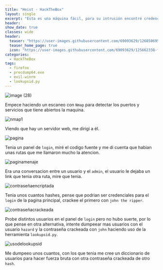 ```yaml
---
title: "Heist - HackTheBox"
layout: single
excerpt: "Esta es una máquina fácil, para su intrusión encontré credenciales en una ruta del servidor web, las utilice para dumpear más usuarios con lookupsid.py, con el usuario Chase me autentique con una contraseña craqueada, para la escalada de privilegios dumpee un proceso de Firefox con procdump64.exe y filtre en el volcado por login.php y me reporto credenciales de acceso con Administrador."
header:
show_date: true
classes: wide
header:
  teaser: "https://user-images.githubusercontent.com/69093629/126850695-3236b01e-bdbb-404a-b1a1-46f1dd15ed75.png"
  teaser_home_page: true
  icon: "https://user-images.githubusercontent.com/69093629/125662338-fd8b3b19-3a48-4fb0-b07c-86c047265082.png"
categories:
  - HackTheBox
tags:
  - firefox
  - procdump64.exe
  - evil-winrm
  - lookupsid.py
---
```


![image (28)](https://user-images.githubusercontent.com/69093629/126850695-3236b01e-bdbb-404a-b1a1-46f1dd15ed75.png)

Empece haciendo un escaneo con `Nmap` para detectar los puertos y servicios que tiene abiertos la maquina.

![nmap1](https://user-images.githubusercontent.com/69093629/126850732-20a2ff50-7dad-4aba-bafb-7c1f101ad833.png)

Viendo que hay un servidor web, me dirigi a él.

![pagina](https://user-images.githubusercontent.com/69093629/126850775-2f65920f-316a-4802-a390-820c880ec4a2.png)

Tenia un panel de `login`, miré el codigo fuente y me di cuenta que habian unas rutas que me llamaron mucho la atencion.

![paginamenaje](https://user-images.githubusercontent.com/69093629/126850819-cd42c4a6-e429-4262-829c-1f8fd04a9b45.png)

Era una conversacion entre un usuario y el `admin`, el usuario le dejaba un link que tenia otra ruta, mire que tenia.

![contraseñaencriptada](https://user-images.githubusercontent.com/69093629/126850852-044365eb-3f3f-4a27-b38e-7834f9d34fc2.png)

Tenia unos cuantos hashes, pense que podrian ser credenciales para el `login` de la pagina principal, crackee el primero con `john the ripper`.

![contraseñacrackeada](https://user-images.githubusercontent.com/69093629/126850911-6ac365e8-fad1-4a32-a6c4-13013b49ec2f.png)

Probe distintos usuarios en el panel de `login` pero no hubo suerte, por lo que pense en otra alternativa, intente dumpeear mas usuarios con el usuario `hazard` y la contraseña crackeada con `john` haciendo uso de la herramienta `lookupsid.py`.

![usodelookupsid](https://user-images.githubusercontent.com/69093629/126850981-bc0420c1-02c7-4f84-969a-9b33ed53973e.png)

Me dumpeeo unos cuantos, con los que tenia me cree un diccionario de usuarios para hacer fuerza bruta con otra contraseña crackeada de otro `hash`.

